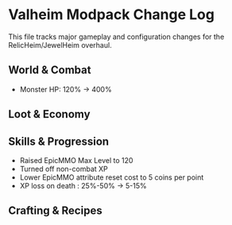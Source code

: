 # Valheim Modpack Change Log

This file tracks major gameplay and configuration changes for the RelicHeim/JewelHeim overhaul.

## World & Combat
- Monster HP: 120% -> 400%

## Loot & Economy

## Skills & Progression
- Raised EpicMMO Max Level to 120
- Turned off non-combat XP
- Lower EpicMMO attribute reset cost to 5 coins per point
- XP loss on death : 25%-50% -> 5-15%

## Crafting & Recipes
